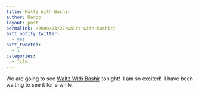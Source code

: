 ```yaml
---
title: Waltz With Bashir
author: Harpo
layout: post
permalink: /2009/03/27/waltz-with-bashir/
aktt_notify_twitter:
  - yes
aktt_tweeted:
  - 1
categories:
  - film
---
```

We are going to see <a href="http://waltzwithbashir.com/" target="_blank">Waltz With Bashir</a> tonight!  I am so excited!  I have been waiting to see it for a while.